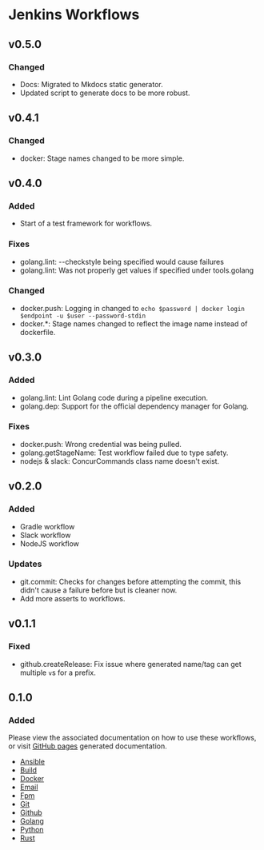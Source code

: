 # Jenkins Workflows

## v0.5.0

### Changed

* Docs: Migrated to Mkdocs static generator.
* Updated script to generate docs to be more robust.

## v0.4.1

### Changed

* docker: Stage names changed to be more simple.

## v0.4.0

### Added

* Start of a test framework for workflows.

### Fixes

* golang.lint: --checkstyle being specified would cause failures
* golang.lint: Was not properly get values if specified under tools.golang

### Changed

* docker.push: Logging in changed to `echo $password | docker login $endpoint -u $user --password-stdin`
* docker.*: Stage names changed to reflect the image name instead of dockerfile.

## v0.3.0

### Added

* golang.lint: Lint Golang code during a pipeline execution.
* golang.dep: Support for the official dependency manager for Golang.

### Fixes

* docker.push: Wrong credential was being pulled.
* golang.getStageName: Test workflow failed due to type safety.
* nodejs & slack: ConcurCommands class name doesn't exist.

## v0.2.0

### Added

* Gradle workflow
* Slack workflow
* NodeJS workflow

### Updates

* git.commit: Checks for changes before attempting the commit, this didn't cause a failure before but is cleaner now.
* Add more asserts to workflows.

## v0.1.1

### Fixed

* github.createRelease: Fix issue where generated name/tag can get multiple `v`s for a prefix.

## 0.1.0

### Added

Please view the associated documentation on how to use these workflows, or visit [GitHub pages](https://concur.github.io/jenkins-workflows/) generated documentation.

* [Ansible](ANSIBLE.md)
* [Build](BUILD.md)
* [Docker](DOCKER.md)
* [Email](EMAIL.md)
* [Fpm](FPM.md)
* [Git](GIT.md)
* [Github](GITHUB.md)
* [Golang](GOLANG.md)
* [Python](PYTHON.md)
* [Rust](RUST.md)
